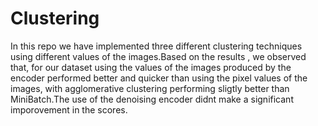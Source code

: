 # Clustering


In this repo  we have implemented three different clustering techniques using
different values of the images.Based on the results , we observed that, for our
dataset using the values of the images produced by the encoder performed better
and quicker than using the pixel values of the images, with agglomerative
clustering performing sligtly better than MiniBatch.The use of the denoising
encoder didnt make a significant imporovement in the scores.
